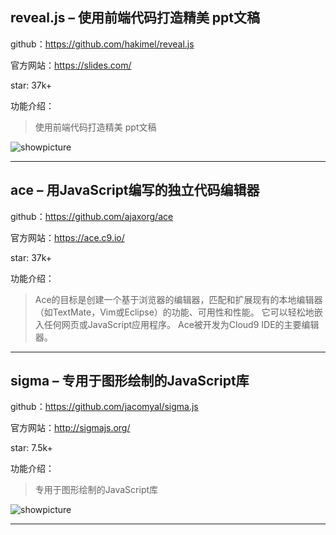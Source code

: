 ## reveal.js – 使用前端代码打造精美 ppt文稿
github：https://github.com/hakimel/reveal.js

官方网站：https://slides.com/

star: 37k+

功能介绍：
>使用前端代码打造精美 ppt文稿

![showpicture](https://github.com/accforgit/DayLearnNote/blob/master/img/reveal.png)

---

## ace – 用JavaScript编写的独立代码编辑器
github：https://github.com/ajaxorg/ace

官方网站：https://ace.c9.io/

star: 37k+


功能介绍：
>Ace的目标是创建一个基于浏览器的编辑器，匹配和扩展现有的本地编辑器（如TextMate，Vim或Eclipse）的功能、可用性和性能。 它可以轻松地嵌入任何网页或JavaScript应用程序。 Ace被开发为Cloud9 IDE的主要编辑器。

---

## sigma – 专用于图形绘制的JavaScript库
github：https://github.com/jacomyal/sigma.js

官方网站：http://sigmajs.org/

star: 7.5k+

功能介绍：
>专用于图形绘制的JavaScript库

![showpicture](https://github.com/accforgit/DayLearnNote/blob/master/img/sigma.png)

---


